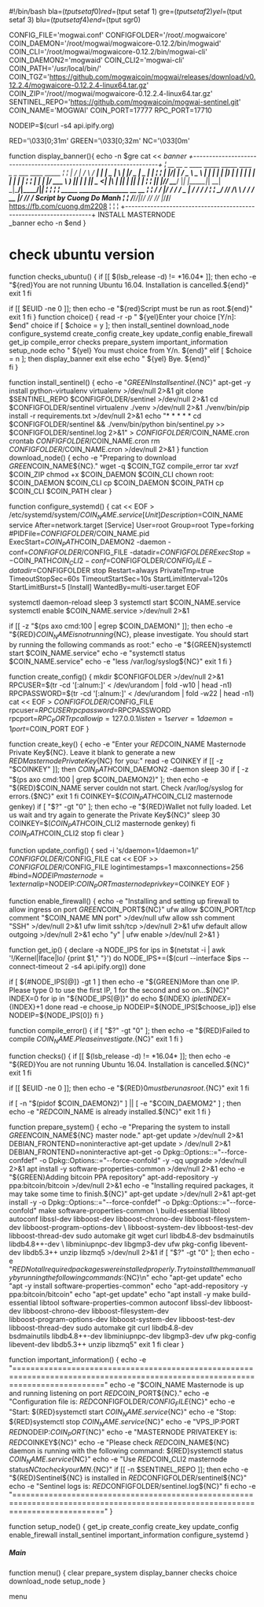#!/bin/bash
bla=$(tput setaf 0)
red=$(tput setaf 1)
gre=$(tput setaf 2)
yel=$(tput setaf 3)
blu=$(tput setaf 4)
end=$(tput sgr0)

CONFIG_FILE='mogwai.conf'
CONFIGFOLDER='/root/.mogwaicore'
COIN_DAEMON='/root/mogwai/mogwaicore-0.12.2/bin/mogwaid'
COIN_CLI='/root/mogwai/mogwaicore-0.12.2/bin/mogwai-cli'
COIN_DAEMON2='mogwaid'
COIN_CLI2='mogwai-cli'
COIN_PATH='/usr/local/bin/'
COIN_TGZ='https://github.com/mogwaicoin/mogwai/releases/download/v0.12.2.4/mogwaicore-0.12.2.4-linux64.tar.gz'
COIN_ZIP='/root//mogwai/mogwaicore-0.12.2.4-linux64.tar.gz'
SENTINEL_REPO='https://github.com/mogwaicoin/mogwai-sentinel.git'
COIN_NAME='MOGWAI'
COIN_PORT=17777
RPC_PORT=17710

NODEIP=$(curl -s4 api.ipify.org)


RED='\033[0;31m'
GREEN='\033[0;32m'
NC='\033[0m'

function display_banner(){
echo -n $gre
cat << _banner
  +-------------------------------------------------------------------+
  ¦   __  __    _    ____ _____ _____ ____  _   _  ___  ____  _____   ¦
  ¦  |  \/  |  / \  / ___|_   _| ____|  _ \| \ | |/ _ \|  _ \| ____|  ¦
  ¦  | |\/| | / _ \ \___ \ | | |  _| | |_) |  \| | | | | | | |  _|    ¦
  ¦  | |  | |/ ___ \ ___) || | | |___|  _ <| |\  | |_| | |_| | |___   ¦
  ¦  |_|  |_/_/   \_\____/ |_| |_____|_| \_\_| \_|\___/|____/|_____|  ¦
  ¦                                                                   ¦
  ¦    _____  _______________   __   __                               ¦
  ¦   /  _/ |/ / __/_  __/ _ | / /  / /                               ¦
  ¦  _/ //    /\ \  / / / __ |/ /__/ /__    Script by Cuong Do Manh   ¦
  ¦ /___/_/|_/___/ /_/ /_/ |_/____/____/ https://fb.com/cuong.dm2208  ¦
  ¦                                                                   ¦
  +-------------------------------------------------------------------+
            INSTALL MASTERNODE           
_banner
echo -n $end
}

# check ubuntu version
function checks_ubuntu() {
if [[ $(lsb_release -d) != *16.04* ]]; then
  echo -e "${red}You are not running Ubuntu 16.04. Installation is cancelled.${end}"
  exit 1
fi

if [[ $EUID -ne 0 ]]; then
   echo -e "${red}Script must be run as root.${end}"
   exit 1
fi
}
function choice() {
  read -r -p "  ${yel}Enter your choice [Y/n]: $end" choice
  if [ $choice = y ];
  then
   install_sentinel
   download_node
   configure_systemd
   create_config
   create_key
   update_config
   enable_firewall
   get_ip
   compile_error
   checks
   prepare_system
   important_information
   setup_node
    echo " ${yel} You must choice from Y/n. ${end}"
  elif [ $choice = n ];
  then
    display_banner
    exit
    else
    echo " ${yel} Bye. ${end}"  
    fi
}

function install_sentinel() {
  echo -e "${GREEN}Install sentinel.${NC}"
  apt-get -y install python-virtualenv virtualenv >/dev/null 2>&1
  git clone $SENTINEL_REPO $CONFIGFOLDER/sentinel >/dev/null 2>&1
  cd $CONFIGFOLDER/sentinel
  virtualenv ./venv >/dev/null 2>&1
  ./venv/bin/pip install -r requirements.txt >/dev/null 2>&1
  echo  "* * * * * cd $CONFIGFOLDER/sentinel && ./venv/bin/python bin/sentinel.py >> $CONFIGFOLDER/sentinel.log 2>&1" > $CONFIGFOLDER/$COIN_NAME.cron
  crontab $CONFIGFOLDER/$COIN_NAME.cron
  rm $CONFIGFOLDER/$COIN_NAME.cron >/dev/null 2>&1
}
function download_node() {
  echo -e "Preparing to download ${GREEN}$COIN_NAME${NC}."
  wget -q $COIN_TGZ
  compile_error
  tar xvzf $COIN_ZIP
  chmod +x $COIN_DAEMON $COIN_CLI
  chown root: $COIN_DAEMON $COIN_CLI
  cp $COIN_DAEMON $COIN_PATH
  cp $COIN_CLI $COIN_PATH
  clear
}


function configure_systemd() {
  cat << EOF > /etc/systemd/system/$COIN_NAME.service
[Unit]
Description=$COIN_NAME service
After=network.target
[Service]
User=root
Group=root
Type=forking
#PIDFile=$CONFIGFOLDER/$COIN_NAME.pid
ExecStart=$COIN_PATH$COIN_DAEMON2 -daemon -conf=$CONFIGFOLDER/$CONFIG_FILE -datadir=$CONFIGFOLDER
ExecStop=-$COIN_PATH$COIN_CLI2 -conf=$CONFIGFOLDER/$CONFIG_FILE -datadir=$CONFIGFOLDER stop
Restart=always
PrivateTmp=true
TimeoutStopSec=60s
TimeoutStartSec=10s
StartLimitInterval=120s
StartLimitBurst=5
[Install]
WantedBy=multi-user.target
EOF

  systemctl daemon-reload
  sleep 3
  systemctl start $COIN_NAME.service
  systemctl enable $COIN_NAME.service >/dev/null 2>&1

  if [[ -z "$(ps axo cmd:100 | egrep $COIN_DAEMON)" ]]; then
    echo -e "${RED}$COIN_NAME is not running${NC}, please investigate. You should start by running the following commands as root:"
    echo -e "${GREEN}systemctl start $COIN_NAME.service"
    echo -e "systemctl status $COIN_NAME.service"
    echo -e "less /var/log/syslog${NC}"
    exit 1
  fi
}


function create_config() {
  mkdir $CONFIGFOLDER >/dev/null 2>&1
  RPCUSER=$(tr -cd '[:alnum:]' < /dev/urandom | fold -w10 | head -n1)
  RPCPASSWORD=$(tr -cd '[:alnum:]' < /dev/urandom | fold -w22 | head -n1)
  cat << EOF > $CONFIGFOLDER/$CONFIG_FILE
rpcuser=$RPCUSER
rpcpassword=$RPCPASSWORD
rpcport=$RPC_PORT
rpcallowip=127.0.0.1
listen=1
server=1
daemon=1
port=$COIN_PORT
EOF
}

function create_key() {
  echo -e "Enter your ${RED}$COIN_NAME Masternode Private Key${NC}. Leave it blank to generate a new ${RED}Masternode Private Key${NC} for you:"
  read -e COINKEY
  if [[ -z "$COINKEY" ]]; then
  $COIN_PATH$COIN_DAEMON2 -daemon
  sleep 30
  if [ -z "$(ps axo cmd:100 | grep $COIN_DAEMON2)" ]; then
   echo -e "${RED}$COIN_NAME server couldn not start. Check /var/log/syslog for errors.{$NC}"
   exit 1
  fi
  COINKEY=$($COIN_PATH$COIN_CLI2 masternode genkey)
  if [ "$?" -gt "0" ];
    then
    echo -e "${RED}Wallet not fully loaded. Let us wait and try again to generate the Private Key${NC}"
    sleep 30
    COINKEY=$($COIN_PATH$COIN_CLI2 masternode genkey)
  fi
  $COIN_PATH$COIN_CLI2 stop
fi
clear
}

function update_config() {
  sed -i 's/daemon=1/daemon=1/' $CONFIGFOLDER/$CONFIG_FILE
  cat << EOF >> $CONFIGFOLDER/$CONFIG_FILE
logintimestamps=1
maxconnections=256
#bind=$NODEIP
masternode=1
externalip=$NODEIP:$COIN_PORT
masternodeprivkey=$COINKEY
EOF
}


function enable_firewall() {
  echo -e "Installing and setting up firewall to allow ingress on port ${GREEN}$COIN_PORT${NC}"
  ufw allow $COIN_PORT/tcp comment "$COIN_NAME MN port" >/dev/null
  ufw allow ssh comment "SSH" >/dev/null 2>&1
  ufw limit ssh/tcp >/dev/null 2>&1
  ufw default allow outgoing >/dev/null 2>&1
  echo "y" | ufw enable >/dev/null 2>&1
}


function get_ip() {
  declare -a NODE_IPS
  for ips in $(netstat -i | awk '!/Kernel|Iface|lo/ {print $1," "}')
  do
    NODE_IPS+=($(curl --interface $ips --connect-timeout 2 -s4 api.ipify.org))
  done

  if [ ${#NODE_IPS[@]} -gt 1 ]
    then
      echo -e "${GREEN}More than one IP. Please type 0 to use the first IP, 1 for the second and so on...${NC}"
      INDEX=0
      for ip in "${NODE_IPS[@]}"
      do
        echo ${INDEX} $ip
        let INDEX=${INDEX}+1
      done
      read -e choose_ip
      NODEIP=${NODE_IPS[$choose_ip]}
  else
    NODEIP=${NODE_IPS[0]}
  fi
}


function compile_error() {
if [ "$?" -gt "0" ];
 then
  echo -e "${RED}Failed to compile $COIN_NAME. Please investigate.${NC}"
  exit 1
fi
}


function checks() {
if [[ $(lsb_release -d) != *16.04* ]]; then
  echo -e "${RED}You are not running Ubuntu 16.04. Installation is cancelled.${NC}"
  exit 1
fi

if [[ $EUID -ne 0 ]]; then
   echo -e "${RED}$0 must be run as root.${NC}"
   exit 1
fi

if [ -n "$(pidof $COIN_DAEMON2)" ] || [ -e "$COIN_DAEMOM2" ] ; then
  echo -e "${RED}$COIN_NAME is already installed.${NC}"
  exit 1
fi
}

function prepare_system() {
echo -e "Preparing the system to install ${GREEN}$COIN_NAME${NC} master node."
apt-get update >/dev/null 2>&1
DEBIAN_FRONTEND=noninteractive apt-get update > /dev/null 2>&1
DEBIAN_FRONTEND=noninteractive apt-get -o Dpkg::Options::="--force-confdef" -o Dpkg::Options::="--force-confold" -y -qq upgrade >/dev/null 2>&1
apt install -y software-properties-common >/dev/null 2>&1
echo -e "${GREEN}Adding bitcoin PPA repository"
apt-add-repository -y ppa:bitcoin/bitcoin >/dev/null 2>&1
echo -e "Installing required packages, it may take some time to finish.${NC}"
apt-get update >/dev/null 2>&1
apt-get install -y -o Dpkg::Options::="--force-confdef" -o Dpkg::Options::="--force-confold" make software-properties-common \
build-essential libtool autoconf libssl-dev libboost-dev libboost-chrono-dev libboost-filesystem-dev libboost-program-options-dev \
libboost-system-dev libboost-test-dev libboost-thread-dev sudo automake git wget curl libdb4.8-dev bsdmainutils libdb4.8++-dev \
libminiupnpc-dev libgmp3-dev ufw pkg-config libevent-dev  libdb5.3++ unzip libzmq5 >/dev/null 2>&1
if [ "$?" -gt "0" ];
  then
    echo -e "${RED}Not all required packages were installed properly. Try to install them manually by running the following commands:${NC}\n"
    echo "apt-get update"
    echo "apt -y install software-properties-common"
    echo "apt-add-repository -y ppa:bitcoin/bitcoin"
    echo "apt-get update"
    echo "apt install -y make build-essential libtool software-properties-common autoconf libssl-dev libboost-dev libboost-chrono-dev libboost-filesystem-dev \
libboost-program-options-dev libboost-system-dev libboost-test-dev libboost-thread-dev sudo automake git curl libdb4.8-dev \
bsdmainutils libdb4.8++-dev libminiupnpc-dev libgmp3-dev ufw pkg-config libevent-dev libdb5.3++ unzip libzmq5"
 exit 1
fi
clear
}

function important_information() {
 echo -e "================================================================================================================================"
 echo -e "$COIN_NAME Masternode is up and running listening on port ${RED}$COIN_PORT${NC}."
 echo -e "Configuration file is: ${RED}$CONFIGFOLDER/$CONFIG_FILE${NC}"
 echo -e "Start: ${RED}systemctl start $COIN_NAME.service${NC}"
 echo -e "Stop: ${RED}systemctl stop $COIN_NAME.service${NC}"
 echo -e "VPS_IP:PORT ${RED}$NODEIP:$COIN_PORT${NC}"
 echo -e "MASTERNODE PRIVATEKEY is: ${RED}$COINKEY${NC}"
 echo -e "Please check ${RED}$COIN_NAME${NC} daemon is running with the following command: ${RED}systemctl status $COIN_NAME.service${NC}"
 echo -e "Use ${RED}$COIN_CLI2 masternode status${NC} to check your MN.${NC}"
 if [[ -n $SENTINEL_REPO  ]]; then
  echo -e "${RED}Sentinel${NC} is installed in ${RED}$CONFIGFOLDER/sentinel${NC}"
  echo -e "Sentinel logs is: ${RED}$CONFIGFOLDER/sentinel.log${NC}"
 fi
 echo -e "================================================================================================================================"
}

function setup_node() {
  get_ip
  create_config
  create_key
  update_config
  enable_firewall
  install_sentinel
  important_information
  configure_systemd
}

##### Main #####
function menu() {
  clear
  prepare_system
  display_banner
  checks
  choice
  download_node
  setup_node
}

menu

